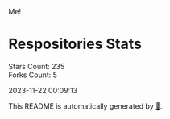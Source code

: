 Me!

# Respositories Stats
Stars Count: 235  
Forks Count: 5

2023-11-22 00:09:13  

This README is automatically generated by [🐰](https://github.com/rnitta/rnitta).
